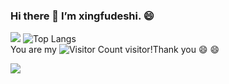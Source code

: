 ### Hi there 👋 I’m xingfudeshi. :smile:	

<!--
**xingfudeshi/xingfudeshi** is a ✨ _special_ ✨ repository because its `README.md` (this file) appears on your GitHub profile.

Here are some ideas to get you started:

- 🔭 I’m currently working on ...
- 🌱 I’m currently learning ...
- 👯 I’m looking to collaborate on ...
- 🤔 I’m looking for help with ...
- 💬 Ask me about ...
- 📫 How to reach me: ...
- 😄 Pronouns: ...
- ⚡ Fun fact: ...
-->
![](https://github-readme-stats.vercel.app/api?username=xingfudeshi&show_icons=true&theme=gruvbox)
![Top Langs](https://github-readme-stats.vercel.app/api/top-langs/?username=xingfudeshi&layout=compact&theme=tokyonight)  
You are my ![Visitor Count](https://profile-counter.glitch.me/xingfudeshi/count.svg) visitor!Thank you :smile:	:smile:	


[![](https://ossrank.com/widget/279227)](https://ossrank.com/c/279227-xingfudeshi)
